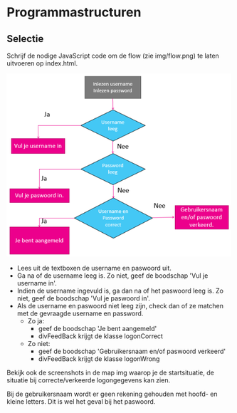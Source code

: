 # Programmastructuren
## Selectie
Schrijf de nodige JavaScript code om de flow (zie img/flow.png) te laten uitvoeren op index.html.

![afbeelding van de flow](/img/flow.png)

- Lees uit de textboxen de username en paswoord uit.
- Ga na of de username leeg is. Zo niet, geef de boodschap 'Vul je username in'.
- Indien de username ingevuld is, ga dan na of het paswoord leeg is. Zo niet, geef de boodschap 'Vul je paswoord in'.
- Als de username en paswoord niet leeg zijn, check dan of ze matchen met de gevraagde username en password.
  - Zo ja: 
    - geef de boodschap 'Je bent aangemeld'
    - divFeedBack krijgt de klasse logonCorrect 
  - Zo niet: 
    - geef de boodschap 'Gebruikersnaam en/of paswoord verkeerd'
    - divFeedBack krijgt de klasse logonWrong 



Bekijk ook de screenshots in de map img waarop je de startsituatie, de situatie bij correcte/verkeerde logongegevens kan zien.

Bij de gebruikersnaam wordt er geen rekening gehouden met hoofd- en kleine letters. Dit is wel het geval bij het paswoord. 


